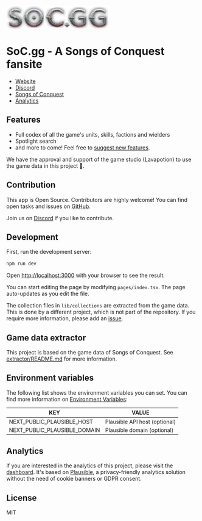 ![](/public/logo.png)

# SoC.gg - A Songs of Conquest fansite

- [Website](https://soc.gg)
- [Discord](https://discord.com/invite/NTZu8Px)
- [Songs of Conquest](https://www.songsofconquest.com)
- [Analytics](https://apps.machens.dev/soc.gg)

## Features

- Full codex of all the game's units, skills, factions and wielders
- Spotlight search
- and more to come! Feel free to [suggest new features](https://github.com/lmachens/soc.gg/issues).

We have the approval and support of the game studio (Lavapotion) to use the game data in this project 🤘.

## Contribution

This app is Open Source. Contributors are highly welcome!
You can find open tasks and issues on [GitHub](https://github.com/lmachens/soc.gg/issues).

Join us on [Discord](https://discord.com/invite/NTZu8Px) if you like to contribute.

## Development

First, run the development server:

```bash
npm run dev
```

Open [http://localhost:3000](http://localhost:3000) with your browser to see the result.

You can start editing the page by modifying `pages/index.tsx`. The page auto-updates as you edit the file.

The collection files in `lib/collections` are extracted from the game data. This is done by a different project, which is not part of the repository.
If you require more information, please add an [issue](https://github.com/lmachens/soc.gg/issues).

## Game data extractor

This project is based on the game data of Songs of Conquest. See [extractor/README.md](extractor/README.md) for more information.

## Environment variables

The following list shows the environment variables you can set. You can find more information on [Environment Variables](https://nextjs.org/docs/basic-features/environment-variables):

| KEY                          | VALUE                         |
| ---------------------------- | ----------------------------- |
| NEXT_PUBLIC_PLAUSIBLE_HOST   | Plausible API host (optional) |
| NEXT_PUBLIC_PLAUSIBLE_DOMAIN | Plausible domain (optional)   |

## Analytics

If you are interested in the analytics of this project, please visit the [dashboard](https://apps.machens.dev/soc.gg). It's based on [Plausible](https://plausible.io/), a privacy-friendly analytics solution without the need of cookie banners or GDPR consent.

## License

MIT

